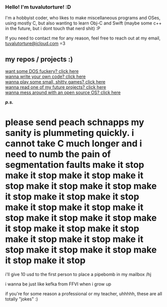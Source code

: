  ### Hello! I'm tuvalutorture! :D

I'm a hobbyist coder, who likes to make miscellaneous programs and OSes, using mostly C, but also wanting to learn Obj-C and Swift (maybe some c++ in the future, but i dont touch that nerd shit) :P 

If you need to contact me for any reason, feel free to reach out at my email, tuvalutorture@icloud.com =3

## my repos / projects :)

[want some DOS fuckery? click here](https://github.com/tuvalutorture/DOS-Paint)  
[wanna write your own code? click here](https://github.com/tuvalutorture/SIMAS)  
[wanna play some small, shitty games? click here](https://github.com/tuvalutorture/game-collection)  
[wanna read one of my future projects? click here](https://github.com/tuvalutorture/J-nanin_Engine)  
[wanna mess around with an open source OS? click here](https://github.com/turrnutorg/beacon)  

***p.s.***  
# please send peach schnapps my sanity is plummeting quickly. i cannot take C much longer and i need to numb the pain of segmentation faults make it stop make it stop make it stop make it stop make it stop make it stop make it stop make it stop make it stop make it stop make it stop make it stop make it stop make it stop make it stop make it stop make it stop make it stop make it stop make it stop make it stop make it stop make it stop make it stop

i'll give 10 usd to the first person to place a pipebomb in my mailbox /hj

i wanna be just like kefka from FFVI when i grow up

if you're for some reason a professional or my teacher, uhhhhh, these are all totally "jokes" :)
